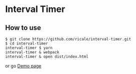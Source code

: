 # Interval Timer

## How to use

```
$ git clone https://github.com/ricale/interval-timer.git
$ cd interval-timer
interval-timer $ yarn
interval-timer & webpack
interval-timer & open dist/index.html
```

or go [Demo page](https://interval-timer.github.io/)
